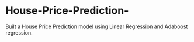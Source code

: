 # House-Price-Prediction-
Built a House Price Prediction model using Linear Regression and Adaboost regression.
